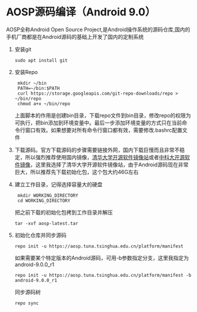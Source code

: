 # AOSP源码编译（Android 9.0）

AOSP全称Android Open Source Project,是Android操作系统的源码仓库,国内的手机厂商都是在Android源码的基础上开发了国内的定制系统

1. 安装git

   ```shell
   sudo apt install git
   ```

2. 安装Repo

   ```shell
    mkdir ~/bin
    PATH=~/bin:$PATH
    curl https://storage.googleapis.com/git-repo-downloads/repo > ~/bin/repo
    chmod a+x ~/bin/repo
   ```

   上面脚本的作用是创建bin目录，下载repo文件到bin目录，修改repo的权限为可执行，把bin添加到环境变量中。最后一步添加环境变量的方式只在当前命令行窗口有效。如果想要对所有命令行窗口都有效，需要修改.bashrc配置文件

3. 下载源码。官方下载源码的步骤需要链接外网，国内下载巨慢而且非常不稳定，所以强烈推荐使用国内镜像，[清华大学开源软件镜像站](https://mirrors.tuna.tsinghua.edu.cn/help/AOSP/)或者[中科大开源软件镜像](https://lug.ustc.edu.cn/wiki/mirrors/help/aosp)，这里我选择了清华大学开源软件镜像站，由于Android源码现在非常巨大，所以推荐先下载初始化包，这个包大约46G左右
4. 建立工作目录，记得选择容量大的硬盘

   ```shell
    mkdir WORKING_DIRECTORY
    cd WORKING_DIRECTORY
   ```

   把之前下载的初始化包拷到工作目录并解压

   ```shell
   tar -xvf aosp-latest.tar
   ```

5. 初始化仓库并同步源码

   ```shell
   repo init -u https://aosp.tuna.tsinghua.edu.cn/platform/manifest
   ```

    如果需要某个特定版本的Android源码，可用-b参数指定分支，这里我指定为android-9.0.0_r1

    ```shell
    repo init -u https://aosp.tuna.tsinghua.edu.cn/platform/manifest -b android-9.0.0_r1
    ```

    同步源码树

    ```shell
    repo sync
    ```
